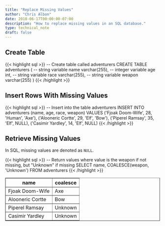```yaml
---
title: "Replace Missing Values"
author: "Chris Albon"
date: 2018-06-17T00:00:00-07:00
description: "How to replace missing values in an SQL database."
type: technical_note
draft: false
---
```


## Create Table

{{< highlight sql >}}
-- Create table called adventurers
CREATE TABLE adventurers (
    -- string variable
    name varchar(255),
    -- integer variable
    age int,
    -- string variable
    race varchar(255),
    -- string variable
    weapon varchar(255)
)
{{< /highlight >}}

## Insert Rows With Missing Values

{{< highlight sql >}}
-- Insert into the table adventurers
INSERT INTO adventurers (name, age, race, weapon)
VALUES ('Fjoak Doom-Wife', 28, 'Human', 'Axe'),
       ('Alooneric Cortte', 29, 'Elf', 'Bow'),
       ('Piperel Ramsay', 35, 'Elf', NULL),
       ('Casimir Yardley', 14, 'Elf', NULL)
{{< /highlight >}}

## Retrieve Missing Values

In SQL, missing values are denoted as `NULL`.

{{< highlight sql >}}
-- Return values where value is the weapon if not missing, but "Unknown" if missing
SELECT name, COALESCE(weapon, 'Unknown') FROM adventurers
{{< /highlight >}}
<table border="1" style="border-collapse:collapse">
<tr><th>name</th><th>coalesce</th></tr>
<tr><td>Fjoak Doom-Wife</td><td>Axe</td></tr>
<tr><td>Alooneric Cortte</td><td>Bow</td></tr>
<tr><td>Piperel Ramsay</td><td>Unknown</td></tr>
<tr><td>Casimir Yardley</td><td>Unknown</td></tr></table>